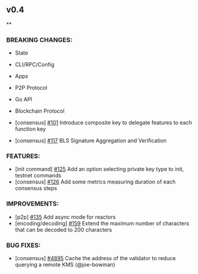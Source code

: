 ## v0.4

\*\*

### BREAKING CHANGES:

- State

- CLI/RPC/Config

- Apps

- P2P Protocol

- Go API

- Blockchain Protocol
- [consensus] [\#101](https://github.com/line/tendermint/pull/101) Introduce composite key to delegate features to each function key
- [consensus] [\#117](https://github.com/line/tendermint/pull/117) BLS Signature Aggregation and Verification

### FEATURES:
- [init command] [\#125](https://github.com/line/tendermint/pull/125) Add an option selecting private key type to init, testnet commands
- [consensus] [\#126](https://github.com/line/tendermint/pull/126) Add some metrics measuring duration of each consensus steps

### IMPROVEMENTS:
- [p2p] [\#135](https://github.com/line/tendermint/pull/135) Add async mode for reactors
- [encoding/decoding] [\#159](https://github.com/line/tendermint/pull/159) Extend the maximum number of characters that can be decoded to 200 characters

### BUG FIXES:

- [consensus] [\#4895](https://github.com/tendermint/tendermint/pull/4895) Cache the address of the validator to reduce querying a remote KMS (@joe-bowman)
